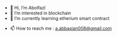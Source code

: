 - 👋 Hi, I’m Abolfazl
- 👀 I’m interested in blockchain
- 🌱 I’m currently learning etherium smart contract
<!--- - 💞️ I’m looking to collaborate on ... --->
- 📫 How to reach me : a.abbasian008@gmail.com
<!--- - ⚡ Fun fact: ... --->

<!---
aabbasianco/aabbasianco is a ✨ special ✨ repository because its `README.md` (this file) appears on your GitHub profile.
You can click the Preview link to take a look at your changes.
--->
